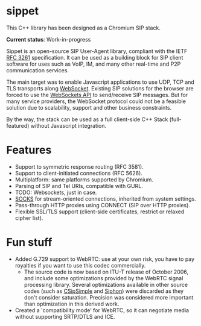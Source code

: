# sippet

This C++ library has been designed as a Chromium SIP stack.

**Current status**: Work-in-progress

Sippet is an open-source SIP User-Agent library, compliant with the IETF [RFC
3261](https://www.ietf.org/rfc/rfc3261.txt) specification. It can be used as a
building block for SIP client software for uses such as VoIP, IM, and many
other real-time and P2P communication services.

The main target was to enable Javascript applications to use UDP, TCP and TLS
transports along [WebSocket](http://en.wikipedia.org/wiki/WebSocket). Existing
SIP solutions for the browser are forced to use the
[WebSockets API](http://www.w3.org/TR/2011/WD-websockets-20110419/) to
send/receive SIP messages. But for many service providers, the WebSocket
protocol could not be a feasible solution due to scalability, support and other
business constraints.

By the way, the stack can be used as a full client-side C++ Stack
(full-featured) without Javascript integration.

# Features

* Support to symmetric response routing (RFC 3581).
* Support to client-initiated connections (RFC 5626).
* Multiplatform: same platforms supported by Chromium.
* Parsing of SIP and Tel URIs, compatible with GURL.
* TODO: Websockets, just in case.
* [SOCKS](http://en.wikipedia.org/wiki/SOCKS) for stream-oriented connections,
  inherited from system settings.
* Pass-through HTTP proxies using CONNECT (SIP over HTTP proxies).
* Flexible SSL/TLS support (client-side certificates, restrict or relaxed cipher list).

# Fun stuff

* Added G.729 support to WebRTC: use at your own risk, you have to pay
royalties if you want to use this codec commercially.
  * The source code is now based on ITU-T release of October 2006, and include
    some optimizations provided by the WebRTC signal processing library.
    Several optimizations available in other source codes (such as
    [CSipSimple](https://code.google.com/p/csipsimple/) and
    [Siphon](https://code.google.com/p/siphon/)) were discarded as they don't
    consider saturation. Precision was considered more important than
    optimization in this derived work.
* Created a 'compatibility mode' for WebRTC, so it can negotiate media without
supporting SRTP/DTLS and ICE.
